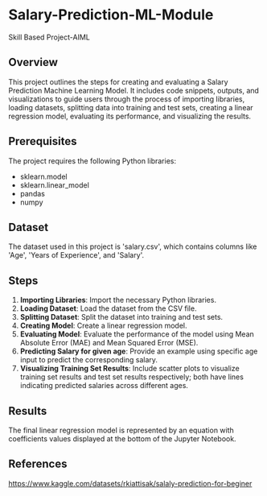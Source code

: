 # Salary-Prediction-ML-Module
Skill Based Project-AIML

## Overview
This project outlines the steps for creating and evaluating a Salary Prediction Machine Learning Model. It includes code snippets, outputs, and visualizations to guide users through the process of importing libraries, loading datasets, splitting data into training and test sets, creating a linear regression model, evaluating its performance, and visualizing the results.

## Prerequisites
The project requires the following Python libraries:
- sklearn.model
- sklearn.linear_model
- pandas
- numpy

## Dataset
The dataset used in this project is 'salary.csv', which contains columns like 'Age', 'Years of Experience', and 'Salary'.

## Steps
1. **Importing Libraries**: Import the necessary Python libraries.
2. **Loading Dataset**: Load the dataset from the CSV file.
3. **Splitting Dataset**: Split the dataset into training and test sets.
4. **Creating Model**: Create a linear regression model.
5. **Evaluating Model**: Evaluate the performance of the model using Mean Absolute Error (MAE) and Mean Squared Error (MSE).
6. **Predicting Salary for given age**: Provide an example using specific age input to predict the corresponding salary.
7. **Visualizing Training Set Results**: Include scatter plots to visualize training set results and test set results respectively; both have lines indicating predicted salaries across different ages.

## Results
The final linear regression model is represented by an equation with coefficients values displayed at the bottom of the Jupyter Notebook.

## References
https://www.kaggle.com/datasets/rkiattisak/salaly-prediction-for-beginer


